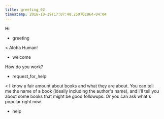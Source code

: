 ```yaml
---
title: greeting_02
timestamp: 2016-10-19T17:07:48.259701964-04:04
---
```


Hi
* greeting

< Aloha Human!
* welcome

How do you work?
* request_for_help

< I know a fair amount about books and what they are about. You can tell me the name of a book (ideally including the author's name), and I'll tell you about some books that might
be good followups. Or you can ask what's popular right now.
* help

